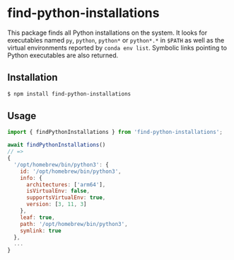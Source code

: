 # find-python-installations

This package finds all Python installations on the system. It looks for executables named `py`, `python`, `python*` or `python*.*` in `$PATH` as well as the virtual environments reported by `conda env list`. Symbolic links pointing to Python executables are also returned.


## Installation

```sh
$ npm install find-python-installations
```


## Usage

```js
import { findPythonInstallations } from 'find-python-installations';

await findPythonInstallations()
// =>
{
  '/opt/homebrew/bin/python3': {
    id: '/opt/homebrew/bin/python3',
    info: {
      architectures: ['arm64'],
      isVirtualEnv: false,
      supportsVirtualEnv: true,
      version: [3, 11, 3]
    },
    leaf: true,
    path: '/opt/homebrew/bin/python3',
    symlink: true
  },
  ...
}
```
